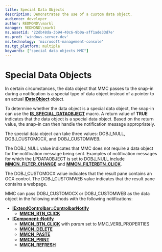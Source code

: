 ```yaml
---
title: Special Data Objects
description: Demonstrates the use of a custom data object.
audience: developer
author: REDMOND\\markl
manager: REDMOND\\markl
ms.assetid: '22db48da-3b94-40c6-9b0a-aff1ade33d7e'
ms.prod: 'windows-server-dev'
ms.technology: 'microsoft-management-console'
ms.tgt_platform: multiple
keywords: ["special data objects MMC"]
---
```


# Special Data Objects

In certain circumstances, the data object that MMC passes to the snap-in during a notification is a special type of data object instead of a pointer to an actual [**IDataObject**](_ole_idataobject) object.

To determine whether the data object is a special data object, the snap-in can use the [**IS\_SPECIAL\_DATAOBJECT**](is-special-dataobject.md) macro. A return value of **TRUE** indicates that the data object is a special data object. Based on the return value, the snap-in can then handle the notification message appropriately.

The special data object can take three values: DOBJ\_NULL, DOBJ\_CUSTOMOCX, and DOBJ\_CUSTOMWEB.

The DOBJ\_NULL value indicates that MMC does not require a data object for the notification message being sent. Examples of notification messages for which the LPDATAOBJECT is set to DOBJ\_NULL include [**MMCN\_FILTER\_CHANGE**](mmcn-filter-change.md) and [**MMCN\_FILTERBTN\_CLICK**](mmcn-filterbtn-click.md).

The DOBJ\_CUSTOMOCX value indicates that the result pane contains an OCX control. The DOBJ\_CUSTOMWEB value indicates that the result pane contains a webpage.

MMC can pass DOBJ\_CUSTOMOCX or DOBJ\_CUSTOMWEB as the data object in the following methods with the following notifications:

-   [**IExtendControlbar::ControlbarNotify**](iextendcontrolbar-controlbarnotify.md)
    -   [**MMCN\_BTN\_CLICK**](mmcn-btn-click.md)
-   [**IComponent::Notify**](icomponent-notify.md)
    -   [**MMCN\_BTN\_CLICK**](mmcn-btn-click.md) with *param* set to MMC\_VERB\_PROPERTIES
    -   [**MMCN\_DELETE**](mmcn-delete.md)
    -   [**MMCN\_PASTE**](mmcn-paste.md)
    -   [**MMCN\_PRINT**](mmcn-print.md)
    -   [**MMCN\_REFRESH**](mmcn-refresh.md)

 

 




